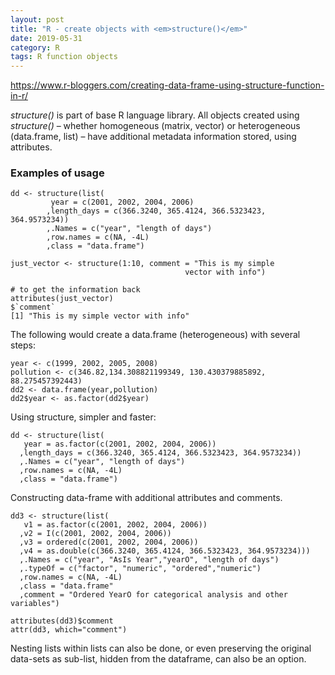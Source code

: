 ```yaml
---
layout: post
title: "R - create objects with <em>structure()</em>"
date: 2019-05-31
category: R
tags: R function objects 
---
```


https://www.r-bloggers.com/creating-data-frame-using-structure-function-in-r/


<em>structure()</em> is part of base R language library.
All objects created using <em>structure()</em> – whether homogeneous (matrix, vector) or heterogeneous (data.frame, list) – have additional metadata information stored, using attributes. 

### Examples of usage

```
dd <- structure(list( 
         year = c(2001, 2002, 2004, 2006) 
        ,length_days = c(366.3240, 365.4124, 366.5323423, 364.9573234)) 
        ,.Names = c("year", "length of days") 
        ,row.names = c(NA, -4L) 
        ,class = "data.frame")
```



```
just_vector <- structure(1:10, comment = "This is my simple 
                                       vector with info")

# to get the information back
attributes(just_vector)
$`comment`
[1] "This is my simple vector with info"
```


The following would create a data.frame (heterogeneous) with several steps:

```
year <- c(1999, 2002, 2005, 2008)
pollution <- c(346.82,134.308821199349, 130.430379885892, 88.275457392443)
dd2 <- data.frame(year,pollution)
dd2$year <- as.factor(dd2$year)
```

Using structure, simpler and faster:

```
dd <- structure(list( 
   year = as.factor(c(2001, 2002, 2004, 2006))
  ,length_days = c(366.3240, 365.4124, 366.5323423, 364.9573234)) 
  ,.Names = c("year", "length of days") 
  ,row.names = c(NA, -4L) 
  ,class = "data.frame")
```

Constructing data-frame with additional attributes and comments.

```
dd3 <- structure(list(
   v1 = as.factor(c(2001, 2002, 2004, 2006))
  ,v2 = I(c(2001, 2002, 2004, 2006))
  ,v3 = ordered(c(2001, 2002, 2004, 2006))
  ,v4 = as.double(c(366.3240, 365.4124, 366.5323423, 364.9573234)))
  ,.Names = c("year", "AsIs Year","yearO", "length of days")
  ,.typeOf = c("factor", "numeric", "ordered","numeric")
  ,row.names = c(NA, -4L)
  ,class = "data.frame"
  ,comment = "Ordered YearO for categorical analysis and other variables")

attributes(dd3)$comment
attr(dd3, which="comment")
```


Nesting lists within lists can also be done, or even preserving the original data-sets as sub-list, 
hidden from the dataframe, can also be an option.




